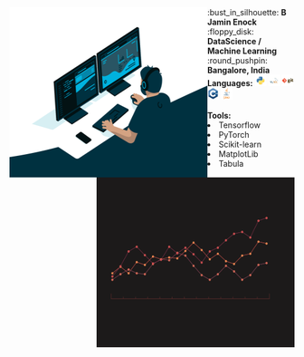 <img align="left" width="350" height="300" src="avento.gif">
:bust_in_silhouette: <strong>B Jamin Enock</strong>
<br>
:floppy_disk: <strong>DataScience / Machine Learning</strong>
<br>
:round_pushpin: <strong>Bangalore, India</strong>
<br>
<strong>Languages:</strong> <code><img height="20" src="https://raw.githubusercontent.com/github/explore/80688e429a7d4ef2fca1e82350fe8e3517d3494d/topics/python/python.png"></code>
<code><img height="20" src="https://raw.githubusercontent.com/github/explore/80688e429a7d4ef2fca1e82350fe8e3517d3494d/topics/mysql/mysql.png"></code>
<code><img height="20" src="https://raw.githubusercontent.com/github/explore/80688e429a7d4ef2fca1e82350fe8e3517d3494d/topics/git/git.png"></code>
<code><img height="20" src="https://raw.githubusercontent.com/github/explore/80688e429a7d4ef2fca1e82350fe8e3517d3494d/topics/cpp/cpp.png"></code>
<code><img height="20" src="https://raw.githubusercontent.com/github/explore/80688e429a7d4ef2fca1e82350fe8e3517d3494d/topics/java/java.png"></code>
<br>
<br>
<img align="right" width="350" height="300" src="2ee6998e34c3e2eff7b894c66cfc5267.jpg.gif">
<strong>Tools:</strong>
<li>Tensorflow</li>
<li>PyTorch</li>
<li>Scikit-learn</li>
<li>MatplotLib</li>
<li>Tabula</li>
